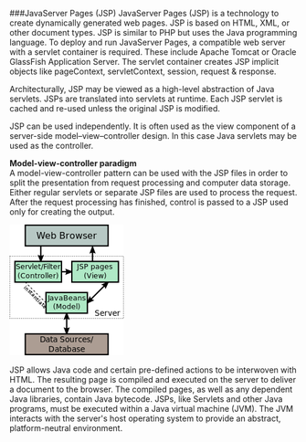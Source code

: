 ###JavaServer Pages (JSP)
JavaServer Pages (JSP) is a technology to create dynamically generated web pages. JSP is based on HTML, XML, or other document types. JSP is similar to PHP but uses the Java programming language. To deploy and run JavaServer Pages, a compatible web server with a servlet container is required. These include Apache Tomcat or Oracle GlassFish Application Server. The servlet container creates JSP implicit objects like pageContext, servletContext, session, request & response.

Architecturally, JSP may be viewed as a high-level abstraction of Java servlets. JSPs are translated into servlets at runtime. Each JSP servlet is cached and re-used unless the original JSP is modified.

JSP can be used independently. It is often used as the view component of a server-side model–view–controller design. In this case Java servlets may be used as the controller. 

**Model-view-controller paradigm**  
A model-view-controller pattern can be used with the JSP files in order to split the presentation from request processing and computer data storage. Either regular servlets or separate JSP files are used to process the request. After the request processing has finished, control is passed to a JSP used only for creating the output. 

![](images/jsp/200px-JSP_Model_2.svg.png)


JSP allows Java code and certain pre-defined actions to be interwoven with HTML. The resulting page is compiled and executed on the server to deliver a document to the browser. The compiled pages, as well as any dependent Java libraries, contain Java bytecode. JSPs, like Servlets and other Java programs, must be executed within a Java virtual machine (JVM). The JVM interacts with the server's host operating system to provide an abstract, platform-neutral environment.







